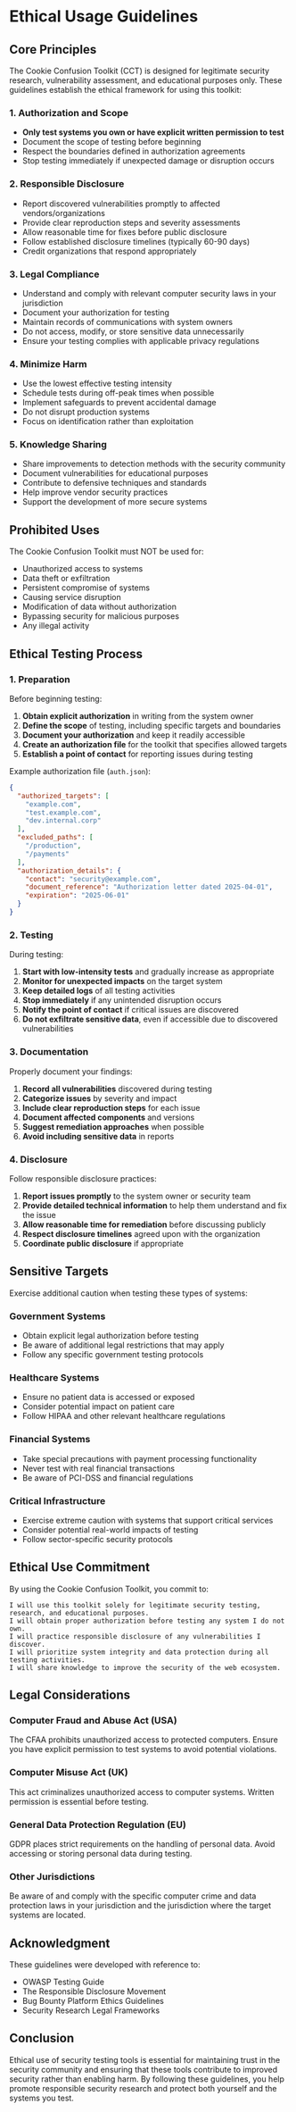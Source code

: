 # Ethical Usage Guidelines

## Core Principles

The Cookie Confusion Toolkit (CCT) is designed for legitimate security research, vulnerability assessment, and educational purposes only. These guidelines establish the ethical framework for using this toolkit:

### 1. Authorization and Scope

- **Only test systems you own or have explicit written permission to test**
- Document the scope of testing before beginning
- Respect the boundaries defined in authorization agreements
- Stop testing immediately if unexpected damage or disruption occurs

### 2. Responsible Disclosure

- Report discovered vulnerabilities promptly to affected vendors/organizations
- Provide clear reproduction steps and severity assessments
- Allow reasonable time for fixes before public disclosure
- Follow established disclosure timelines (typically 60-90 days)
- Credit organizations that respond appropriately

### 3. Legal Compliance

- Understand and comply with relevant computer security laws in your jurisdiction
- Document your authorization for testing
- Maintain records of communications with system owners
- Do not access, modify, or store sensitive data unnecessarily
- Ensure your testing complies with applicable privacy regulations

### 4. Minimize Harm

- Use the lowest effective testing intensity
- Schedule tests during off-peak times when possible
- Implement safeguards to prevent accidental damage
- Do not disrupt production systems
- Focus on identification rather than exploitation

### 5. Knowledge Sharing

- Share improvements to detection methods with the security community
- Document vulnerabilities for educational purposes
- Contribute to defensive techniques and standards
- Help improve vendor security practices
- Support the development of more secure systems

## Prohibited Uses

The Cookie Confusion Toolkit must NOT be used for:

- Unauthorized access to systems
- Data theft or exfiltration
- Persistent compromise of systems
- Causing service disruption
- Modification of data without authorization
- Bypassing security for malicious purposes
- Any illegal activity

## Ethical Testing Process

### 1. Preparation

Before beginning testing:

1. **Obtain explicit authorization** in writing from the system owner
2. **Define the scope** of testing, including specific targets and boundaries
3. **Document your authorization** and keep it readily accessible
4. **Create an authorization file** for the toolkit that specifies allowed targets
5. **Establish a point of contact** for reporting issues during testing

Example authorization file (`auth.json`):
```json
{
  "authorized_targets": [
    "example.com",
    "test.example.com",
    "dev.internal.corp"
  ],
  "excluded_paths": [
    "/production",
    "/payments"
  ],
  "authorization_details": {
    "contact": "security@example.com",
    "document_reference": "Authorization letter dated 2025-04-01",
    "expiration": "2025-06-01"
  }
}
```

### 2. Testing

During testing:

1. **Start with low-intensity tests** and gradually increase as appropriate
2. **Monitor for unexpected impacts** on the target system
3. **Keep detailed logs** of all testing activities
4. **Stop immediately** if any unintended disruption occurs
5. **Notify the point of contact** if critical issues are discovered
6. **Do not exfiltrate sensitive data**, even if accessible due to discovered vulnerabilities

### 3. Documentation

Properly document your findings:

1. **Record all vulnerabilities** discovered during testing
2. **Categorize issues** by severity and impact
3. **Include clear reproduction steps** for each issue
4. **Document affected components** and versions
5. **Suggest remediation approaches** when possible
6. **Avoid including sensitive data** in reports

### 4. Disclosure

Follow responsible disclosure practices:

1. **Report issues promptly** to the system owner or security team
2. **Provide detailed technical information** to help them understand and fix the issue
3. **Allow reasonable time for remediation** before discussing publicly
4. **Respect disclosure timelines** agreed upon with the organization
5. **Coordinate public disclosure** if appropriate

## Sensitive Targets

Exercise additional caution when testing these types of systems:

### Government Systems

- Obtain explicit legal authorization before testing
- Be aware of additional legal restrictions that may apply
- Follow any specific government testing protocols

### Healthcare Systems

- Ensure no patient data is accessed or exposed
- Consider potential impact on patient care
- Follow HIPAA and other relevant healthcare regulations

### Financial Systems

- Take special precautions with payment processing functionality
- Never test with real financial transactions
- Be aware of PCI-DSS and financial regulations

### Critical Infrastructure

- Exercise extreme caution with systems that support critical services
- Consider potential real-world impacts of testing
- Follow sector-specific security protocols

## Ethical Use Commitment

By using the Cookie Confusion Toolkit, you commit to:

```
I will use this toolkit solely for legitimate security testing, research, and educational purposes.
I will obtain proper authorization before testing any system I do not own.
I will practice responsible disclosure of any vulnerabilities I discover.
I will prioritize system integrity and data protection during all testing activities.
I will share knowledge to improve the security of the web ecosystem.
```

## Legal Considerations

### Computer Fraud and Abuse Act (USA)

The CFAA prohibits unauthorized access to protected computers. Ensure you have explicit permission to test systems to avoid potential violations.

### Computer Misuse Act (UK)

This act criminalizes unauthorized access to computer systems. Written permission is essential before testing.

### General Data Protection Regulation (EU)

GDPR places strict requirements on the handling of personal data. Avoid accessing or storing personal data during testing.

### Other Jurisdictions

Be aware of and comply with the specific computer crime and data protection laws in your jurisdiction and the jurisdiction where the target systems are located.

## Acknowledgment

These guidelines were developed with reference to:

- OWASP Testing Guide
- The Responsible Disclosure Movement
- Bug Bounty Platform Ethics Guidelines
- Security Research Legal Frameworks

## Conclusion

Ethical use of security testing tools is essential for maintaining trust in the security community and ensuring that these tools contribute to improved security rather than enabling harm. By following these guidelines, you help promote responsible security research and protect both yourself and the systems you test.
